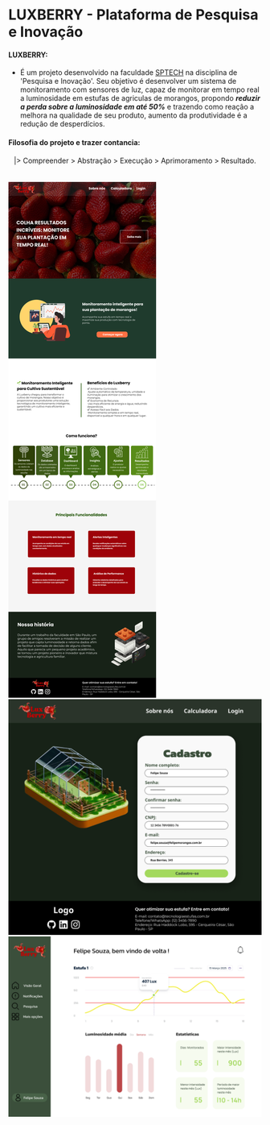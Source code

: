 # LUXBERRY - Plataforma de Pesquisa e Inovação

#### LUXBERRY:

- É um projeto desenvolvido na faculdade [SPTECH](https://www.sptech.school/) na disciplina de 'Pesquisa e Inovação'. Seu objetivo é desenvolver um sistema de monitoramento com
  sensores de luz, capaz de monitorar em tempo real a luminosidade em estufas de agriculas de morangos, propondo <b><i>reduzir a perda sobre a luminosidade em até 50%</i></b> e trazendo como reação a melhora na qualidade de seu produto, aumento da produtividade é a redução de desperdícios.

#### Filosofia do projeto e trazer contancia:

<center>
|> Compreender
>    Abstração
>       Execução
>         Aprimoramento
>           Resultado.
</center>
<br><br>
<div>
<img src="/Pr.WebSite/Home.png">

<div>
<img src="/Pr.WebSite/Cadastro.png">
<div>
<img src="/Pr.WebSite/Tela_Dashboard.png">
</div>
</div>
</div>
